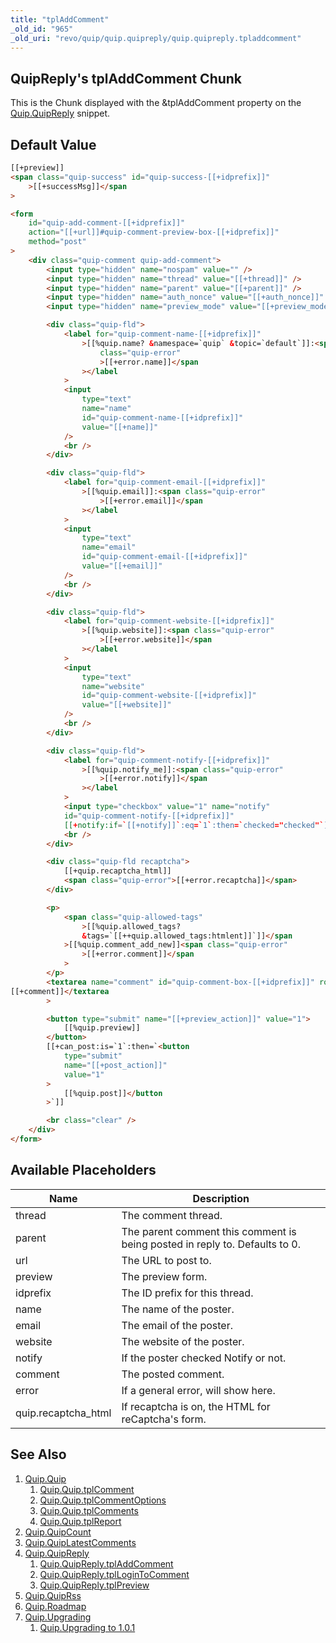 ```yaml
---
title: "tplAddComment"
_old_id: "965"
_old_uri: "revo/quip/quip.quipreply/quip.quipreply.tpladdcomment"
---
```


## QuipReply's tplAddComment Chunk

This is the Chunk displayed with the &tplAddComment property on the [Quip.QuipReply](extras/quip/quip.quipreply "Quip.QuipReply") snippet.

## Default Value

```html
[[+preview]]
<span class="quip-success" id="quip-success-[[+idprefix]]"
    >[[+successMsg]]</span
>

<form
    id="quip-add-comment-[[+idprefix]]"
    action="[[+url]]#quip-comment-preview-box-[[+idprefix]]"
    method="post"
>
    <div class="quip-comment quip-add-comment">
        <input type="hidden" name="nospam" value="" />
        <input type="hidden" name="thread" value="[[+thread]]" />
        <input type="hidden" name="parent" value="[[+parent]]" />
        <input type="hidden" name="auth_nonce" value="[[+auth_nonce]]" />
        <input type="hidden" name="preview_mode" value="[[+preview_mode]]" />

        <div class="quip-fld">
            <label for="quip-comment-name-[[+idprefix]]"
                >[[%quip.name? &namespace=`quip` &topic=`default`]]:<span
                    class="quip-error"
                    >[[+error.name]]</span
                ></label
            >
            <input
                type="text"
                name="name"
                id="quip-comment-name-[[+idprefix]]"
                value="[[+name]]"
            />
            <br />
        </div>

        <div class="quip-fld">
            <label for="quip-comment-email-[[+idprefix]]"
                >[[%quip.email]]:<span class="quip-error"
                    >[[+error.email]]</span
                ></label
            >
            <input
                type="text"
                name="email"
                id="quip-comment-email-[[+idprefix]]"
                value="[[+email]]"
            />
            <br />
        </div>

        <div class="quip-fld">
            <label for="quip-comment-website-[[+idprefix]]"
                >[[%quip.website]]:<span class="quip-error"
                    >[[+error.website]]</span
                ></label
            >
            <input
                type="text"
                name="website"
                id="quip-comment-website-[[+idprefix]]"
                value="[[+website]]"
            />
            <br />
        </div>

        <div class="quip-fld">
            <label for="quip-comment-notify-[[+idprefix]]"
                >[[%quip.notify_me]]:<span class="quip-error"
                    >[[+error.notify]]</span
                ></label
            >
            <input type="checkbox" value="1" name="notify"
            id="quip-comment-notify-[[+idprefix]]"
            [[+notify:if=`[[+notify]]`:eq=`1`:then=`checked="checked"`]] />
            <br />
        </div>

        <div class="quip-fld recaptcha">
            [[+quip.recaptcha_html]]
            <span class="quip-error">[[+error.recaptcha]]</span>
        </div>

        <p>
            <span class="quip-allowed-tags"
                >[[%quip.allowed_tags?
                &tags=`[[++quip.allowed_tags:htmlent]]`]]</span
            >[[%quip.comment_add_new]]<span class="quip-error"
                >[[+error.comment]]</span
            >
        </p>
        <textarea name="comment" id="quip-comment-box-[[+idprefix]]" rows="5">
[[+comment]]</textarea
        >

        <button type="submit" name="[[+preview_action]]" value="1">
            [[%quip.preview]]
        </button>
        [[+can_post:is=`1`:then=`<button
            type="submit"
            name="[[+post_action]]"
            value="1"
        >
            [[%quip.post]]</button
        >`]]

        <br class="clear" />
    </div>
</form>
```

## Available Placeholders

| Name                | Description                                                                 |
| ------------------- | --------------------------------------------------------------------------- |
| thread              | The comment thread.                                                         |
| parent              | The parent comment this comment is being posted in reply to. Defaults to 0. |
| url                 | The URL to post to.                                                         |
| preview             | The preview form.                                                           |
| idprefix            | The ID prefix for this thread.                                              |
| name                | The name of the poster.                                                     |
| email               | The email of the poster.                                                    |
| website             | The website of the poster.                                                  |
| notify              | If the poster checked Notify or not.                                        |
| comment             | The posted comment.                                                         |
| error               | If a general error, will show here.                                         |
| quip.recaptcha_html | If recaptcha is on, the HTML for reCaptcha's form.                          |

## See Also

1. [Quip.Quip](extras/quip/quip)
    1. [Quip.Quip.tplComment](extras/quip/quip/tplcomment)
    2. [Quip.Quip.tplCommentOptions](extras/quip/quip/tplcommentoptions)
    3. [Quip.Quip.tplComments](extras/quip/quip/tplcomments)
    4. [Quip.Quip.tplReport](extras/quip/quip/tplreport)
2. [Quip.QuipCount](extras/quip/quip.quipcount)
3. [Quip.QuipLatestComments](extras/quip/quip.quiplatestcomments)
4. [Quip.QuipReply](extras/quip/quip.quipreply)
    1. [Quip.QuipReply.tplAddComment](extras/quip/quip.quipreply/tpladdcomment)
    2. [Quip.QuipReply.tplLoginToComment](extras/quip/quip.quipreply/tpllogintocomment)
    3. [Quip.QuipReply.tplPreview](extras/quip/quip.quipreply/tplpreview)
5. [Quip.QuipRss](extras/quip/quip.quiprss)
6. [Quip.Roadmap](extras/quip/quip.roadmap)
7. [Quip.Upgrading](extras/quip/quip.upgrading)
    1. [Quip.Upgrading to 1.0.1](extras/quip/quip.upgrading/upgrading-to-1.0.1)
